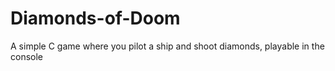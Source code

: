 # Diamonds-of-Doom
A simple C game where you pilot a ship and shoot diamonds, playable in the console
